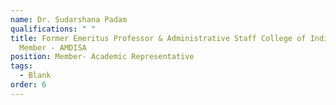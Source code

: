 ```yaml
---
name: Dr. Sudarshana Padam
qualifications: " "
title: Former Emeritus Professor & Administrative Staff College of India Board
  Member - AMDISA
position: Member- Academic Representative
tags:
  - Blank
order: 6
---
```


